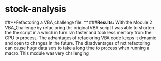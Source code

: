 # stock-analysis
##**Refactoring a VBA_challenge file. ** 
###**Results:** With the Module 2 VBA_Challenge by refactoring the original VBA script I was able to shorten the the script in a 
                which in turn ran faster and took less memory from the CPU to process. The advantages of refactoring VBA code keeps it 
                dynamic and open to changes in the future. The disadvantages of not refactoring can cause huge data sets to take a long 
                time to process when running a macro. This module was very challenging.
